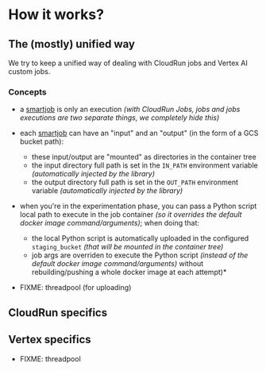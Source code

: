 # How it works?

## The (mostly) unified way

We try to keep a unified way of dealing with CloudRun jobs and Vertex AI custom jobs.

### Concepts

- a [smartjob](/reference/api/jobs/) is only an execution *(with CloudRun Jobs, jobs and jobs executions are two separate things, we completely hide this)* 
- each [smartjob](/reference/api/jobs/) can have an "input" and an "output" (in the form of a GCS bucket path):
    - these input/output are "mounted" as directories in the container tree
    - the input directory full path is set in the `IN_PATH` environment variable *(automatically injected by the library)*
    - the output directory full path is set in the `OUT_PATH` environment variable *(automatically injected by the library)*
- when you're in the experimentation phase, you can pass a Python script local path to execute in the job container *(so it overrides the default docker image command/arguments)*; when doing that:
    - the local Python script is automatically uploaded in the configured `staging_bucket` *(that will be mounted in the container tree)* 
    - job args are overriden to execute the Python script *(instead of the default docker image command/arguments)*
without rebuilding/pushing a whole docker image at each attempt)*

- FIXME: threadpool (for uploading)

## CloudRun specifics 

## Vertex specifics

- FIXME: threadpool